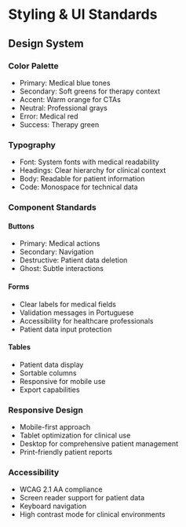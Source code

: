 # Styling & UI Standards

## Design System

### Color Palette
- Primary: Medical blue tones
- Secondary: Soft greens for therapy context
- Accent: Warm orange for CTAs
- Neutral: Professional grays
- Error: Medical red
- Success: Therapy green

### Typography
- Font: System fonts with medical readability
- Headings: Clear hierarchy for clinical context
- Body: Readable for patient information
- Code: Monospace for technical data

### Component Standards

#### Buttons
- Primary: Medical actions
- Secondary: Navigation
- Destructive: Patient data deletion
- Ghost: Subtle interactions

#### Forms
- Clear labels for medical fields
- Validation messages in Portuguese
- Accessibility for healthcare professionals
- Patient data input protection

#### Tables
- Patient data display
- Sortable columns
- Responsive for mobile use
- Export capabilities

### Responsive Design
- Mobile-first approach
- Tablet optimization for clinical use
- Desktop for comprehensive patient management
- Print-friendly patient reports

### Accessibility
- WCAG 2.1 AA compliance
- Screen reader support for patient data
- Keyboard navigation
- High contrast mode for clinical environments
